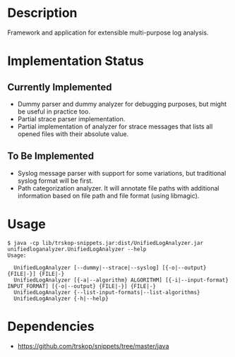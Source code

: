 Description
===========

Framework and application for extensible multi-purpose log analysis.


Implementation Status
=====================

Currently Implemented
---------------------

* Dummy parser and dummy analyzer for debugging purposes, but might be useful
  in practice too.
* Partial strace parser implementation.
* Partial implementation of analyzer for strace messages that lists all opened
  files with their absolute value.


To Be Implemented
-----------------

* Syslog message parser with support for some variations, but traditional
  syslog format will be first.
* Path categorization analyzer. It will annotate file paths with additional
  information based on file path and file format (using libmagic).


Usage
=====

    $ java -cp lib/trskop-snippets.jar:dist/UnifiedLogAnalyzer.jar unifiedloganalyzer.UnifiedLogAnalyzer --help
    Usage:
    
      UnifiedLogAnalyzer [--dummy|--strace|--syslog] [{-o|--output} {FILE|-}] {FILE|-}
      UnifiedLogAnalyzer [{-a|--algorithm} ALGORITHM] [{-i|--input-format} INPUT_FORMAT] [{-o|--output} {FILE|-}] {FILE|-}
      UnifiedLogAnalyzer {--list-input-formats|--list-algorithms}
      UnifiedLogAnalyzer {-h|--help}


Dependencies
============

* <https://github.com/trskop/snippets/tree/master/java>
